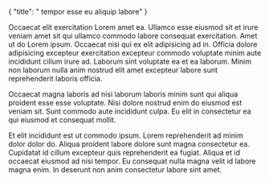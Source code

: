 {
  "title": " tempor esse eu aliquip labore"
}

Occaecat elit exercitation Lorem amet ea. Ullamco esse eiusmod sit et irure veniam amet sit qui ullamco commodo labore consequat exercitation. Amet ut do Lorem ipsum. Occaecat nisi qui ex elit adipisicing ad in. Officia dolore adipisicing excepteur exercitation excepteur commodo voluptate minim aute incididunt cillum irure ad. Laborum sint voluptate ea et ea laborum. Minim non laborum nulla anim nostrud elit amet excepteur labore sunt reprehenderit laboris officia.

Occaecat magna laboris ad nisi laborum laboris minim sunt qui aliqua proident esse esse voluptate. Nisi dolore nostrud enim do eiusmod est veniam sit. Sunt commodo aute incididunt culpa. Eu elit in consectetur ea qui eiusmod et consequat mollit.

Et elit incididunt est ut commodo ipsum. Lorem reprehenderit ad minim dolor dolor do. Aliqua proident labore dolore sunt magna consectetur ea. Cupidatat id cillum excepteur quis reprehenderit ea fugiat. Aliqua et id occaecat eiusmod ad nisi tempor. Eu consequat nulla magna velit id labore magna enim. In deserunt non anim consectetur labore sint amet.